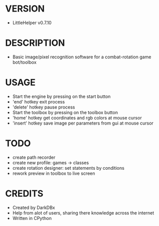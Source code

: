 # VERSION
- LittleHelper v0.7.10

# DESCRIPTION
- Basic image/pixel recognition software for a combat-rotation game bot/toolbox

# USAGE
- Start the engine by pressing on the start button
- 'end' hotkey exit process
- 'delete' hotkey pause process
- Start the toolbox by pressing on the toolbox button
- 'home' hotkey get coordinates and rgb colors at mouse cursor
- 'insert' hotkey save image per parameters from gui at mouse cursor

# TODO
- create path recorder
- create new profile: games -> classes
- create rotation designer: set statements by conditions
- rework preview in toolbox to live screen

# CREDITS
- Created by DarkDBx
- Help from alot of users, sharing there knowledge across the internet
- Written in CPython
